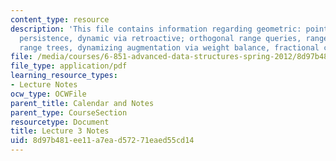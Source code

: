 ```yaml
---
content_type: resource
description: 'This file contains information regarding geometric: point location via
  persistence, dynamic via retroactive; orthogonal range queries, range trees, layered
  range trees, dynamizing augmentation via weight balance, fractional cascading.'
file: /media/courses/6-851-advanced-data-structures-spring-2012/8d97b481ee11a7ead57271eaed55cd14_MIT6_851S12_Lec3.pdf
file_type: application/pdf
learning_resource_types:
- Lecture Notes
ocw_type: OCWFile
parent_title: Calendar and Notes
parent_type: CourseSection
resourcetype: Document
title: Lecture 3 Notes
uid: 8d97b481-ee11-a7ea-d572-71eaed55cd14
---
```

